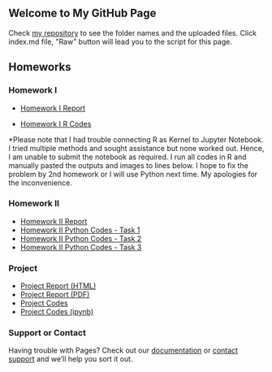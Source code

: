 ## Welcome to My GitHub Page

Check [my repository](https://github.com/BU-IE-582/fall-24-ZelinaGenel) to see the folder names and the uploaded files. Click index.md file, "Raw" button will lead you to the script for this page.

## Homeworks

### Homework I
- [Homework I Report](https://bu-ie-582.github.io/fall-24-ZelinaGenel/Zelina_Genel_IE582_HW1.html)

- [Homework I R Codes](https://bu-ie-582.github.io/fall-24-ZelinaGenel/HW1_Rcodes_.r)

*Please note that I had trouble connecting R as Kernel to Jupyter Notebook. I tried multiple methods and sought assistance but none worked out. Hence, I am unable to submit the notebook as required. I run all codes in R and manually pasted the outputs and images to lines below. I hope to fix the problem by 2nd homework or I will use Python next time. My apologies for the inconvenience.

### Homework II
- [Homework II Report](https://bu-ie-582.github.io/fall-24-ZelinaGenel/Zelina_Genel_IE582_HW-2.html)
- [Homework II Python Codes - Task 1](https://bu-ie-582.github.io/fall-24-ZelinaGenel/Zelina_Genel_IE582_HW2.py)
- [Homework II Python Codes - Task 2](https://bu-ie-582.github.io/fall-24-ZelinaGenel/Zelina_Genel_IE582_HW2_task2.py)
- [Homework II Python Codes - Task 3](https://bu-ie-582.github.io/fall-24-ZelinaGenel/Zelina_Genel_IE582_HW2_task3.py)
  
### Project
- [Project Report (HTML)](https://bu-ie-582.github.io/fall-24-ZelinaGenel/IE582_Project_Report_DerinTemeltas_ZelineGenel.html)
- [Project Report (PDF)](https://bu-ie-582.github.io/fall-24-ZelinaGenel/IE582_Project_Report_DerinTemeltas_ZelineGenel.pdf)
- [Project Codes](https://bu-ie-582.github.io/fall-24-ZelinaGenel/IE582_Project_Code_DerinTemeltas_ZelineGenel.html)
- [Project Codes (ipynb)](https://bu-ie-582.github.io/fall-24-ZelinaGenel/IE582_Project_Code_DerinTemeltas_ZelineGenel.ipynb)

### Support or Contact

Having trouble with Pages? Check out our [documentation](https://docs.github.com/categories/github-pages-basics/) or [contact support](https://support.github.com/contact) and we’ll help you sort it out.
